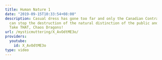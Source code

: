 ```yaml
---
title: Human Nature 1
date: "2019-09-15T10:33:54+08:00"
description: Casual dress has gone too far and only the Canadian Contrarian himself
  can stop the destruction of the natural distinction of the public and private spheres.
  Take THAT, Chaos Dragons!
url: /mysticmuttering/X_AvOdtME3o/
providers:
  youtube:
    id: X_AvOdtME3o
type: video
---
```

